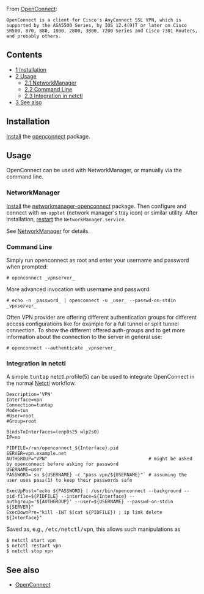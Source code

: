 From [OpenConnect](http://www.infradead.org/openconnect.html):

	OpenConnect is a client for Cisco's AnyConnect SSL VPN, which is supported by the ASA5500 Series, by IOS 12.4(9)T or later on Cisco SR500, 870, 880, 1800, 2800, 3800, 7200 Series and Cisco 7301 Routers, and probably others.

## Contents

*   [1 Installation](#Installation)
*   [2 Usage](#Usage)
    *   [2.1 NetworkManager](#NetworkManager)
    *   [2.2 Command Line](#Command_Line)
    *   [2.3 Integration in netctl](#Integration_in_netctl)
*   [3 See also](#See_also)

## Installation

[Install](/index.php/Install "Install") the [openconnect](https://www.archlinux.org/packages/?name=openconnect) package.

## Usage

OpenConnect can be used with NetworkManager, or manually via the command line.

### NetworkManager

[Install](/index.php/Install "Install") the [networkmanager-openconnect](https://www.archlinux.org/packages/?name=networkmanager-openconnect) package. Then configure and connect with `nm-applet` (network manager's tray icon) or similar utility. After installation, [restart](/index.php/Restart "Restart") the `NetworkManager.service`.

See [NetworkManager](/index.php/NetworkManager "NetworkManager") for details.

### Command Line

Simply run openconnect as root and enter your username and password when prompted:

```
# openconnect _vpnserver_

```

More advanced invocation with username and password:

```
# echo -n _password_ | openconnect -u _user_ --passwd-on-stdin _vpnserver_

```

Often VPN provider are offering different authentication groups for different access configurations like for example for a full tunnel or split tunnel connection. To show the different offered auth-groups and to get more information about the connection to the server in general use:

```
# openconnect --authenticate _vpnserver_

```

### Integration in netctl

A simple <tt>tuntap</tt> netctl.profile(5) can be used to integrate OpenConnect in the normal [Netctl](/index.php/Netctl "Netctl") workflow.

```
Description='VPN'
Interface=vpn
Connection=tuntap
Mode=tun
#User=root
#Group=root

BindsToInterfaces=(enp0s25 wlp2s0)
IP=no

PIDFILE=/run/openconnect_${Interface}.pid
SERVER=vpn.example.net
AUTHGROUP="VPN"                                     # might be asked by openconnect before asking for password
USERNAME=user 
PASSWORD=`su ${USERNAME} -c "pass vpn/${USERNAME}"` # assuming the user uses pass(1) to keep their passwords safe

ExecUpPost="echo ${PASSWORD} | /usr/bin/openconnect --background --pid-file=${PIDFILE} --interface=${Interface} --authgroup='${AUTHGROUP}' --user=${USERNAME} --passwd-on-stdin ${SERVER}"
ExecDownPre="kill -INT $(cat ${PIDFILE}) ; ip link delete ${Interface}"

```

Saved as, e.g., <tt>/etc/netctl/vpn</tt>, this allows such manipulations as

```
$ netctl start vpn
$ netctl restart vpn
$ netctl stop vpn

```

## See also

*   [OpenConnect](http://www.infradead.org/openconnect.html)
